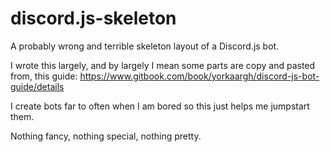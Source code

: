 # discord.js-skeleton
A probably wrong and terrible skeleton layout of a Discord.js bot.


I wrote this largely, and by largely I mean some parts are copy and pasted from, this guide: https://www.gitbook.com/book/yorkaargh/discord-js-bot-guide/details

I create bots far to often when I am bored so this just helps me jumpstart them. 

Nothing fancy, nothing special, nothing pretty.